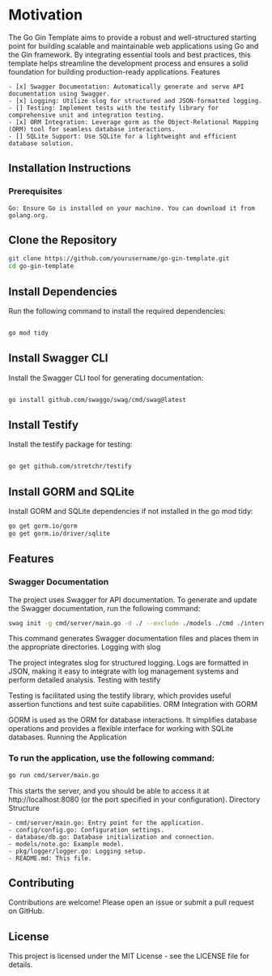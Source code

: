 # Motivation

The Go Gin Template aims to provide a robust and well-structured starting point for building scalable and maintainable web applications using Go and the Gin framework. By integrating essential tools and best practices, this template helps streamline the development process and ensures a solid foundation for building production-ready applications.
Features

    - [x] Swagger Documentation: Automatically generate and serve API documentation using Swagger.
    - [x] Logging: Utilize slog for structured and JSON-formatted logging.
    - [] Testing: Implement tests with the testify library for comprehensive unit and integration testing.
    - [x] ORM Integration: Leverage gorm as the Object-Relational Mapping (ORM) tool for seamless database interactions.
    - [] SQLite Support: Use SQLite for a lightweight and efficient database solution.

## Installation Instructions
### Prerequisites

    Go: Ensure Go is installed on your machine. You can download it from golang.org.

## Clone the Repository
```bash
git clone https://github.com/yourusername/go-gin-template.git
cd go-gin-template
```

## Install Dependencies

Run the following command to install the required dependencies:

```bash

go mod tidy
```

## Install Swagger CLI

Install the Swagger CLI tool for generating documentation:

```bash

go install github.com/swaggo/swag/cmd/swag@latest
```

## Install Testify

Install the testify package for testing:

```bash

go get github.com/stretchr/testify
```

## Install GORM and SQLite

Install GORM and SQLite dependencies if not installed in the go mod tidy:

```bash
go get gorm.io/gorm
go get gorm.io/driver/sqlite
```

## Features
### Swagger Documentation

The project uses Swagger for API documentation. To generate and update the Swagger documentation, run the following command:

```bash
swag init -g cmd/server/main.go -d ./ --exclude ./models ./cmd ./internals ./config ./database ./routes ./pkg
```

This command generates Swagger documentation files and places them in the appropriate directories.
Logging with slog

The project integrates slog for structured logging. Logs are formatted in JSON, making it easy to integrate with log management systems and perform detailed analysis.
Testing with testify

Testing is facilitated using the testify library, which provides useful assertion functions and test suite capabilities.
ORM Integration with GORM

GORM is used as the ORM for database interactions. It simplifies database operations and provides a flexible interface for working with SQLite databases.
Running the Application

### To run the application, use the following command:

```bash
go run cmd/server/main.go
```

This starts the server, and you should be able to access it at http://localhost:8080 (or the port specified in your configuration).
Directory Structure

    - cmd/server/main.go: Entry point for the application.
    - config/config.go: Configuration settings.
    - database/db.go: Database initialization and connection.
    - models/note.go: Example model.
    - pkg/logger/logger.go: Logging setup.
    - README.md: This file.

## Contributing
Contributions are welcome! Please open an issue or submit a pull request on GitHub.

## License
This project is licensed under the MIT License - see the LICENSE file for details.
